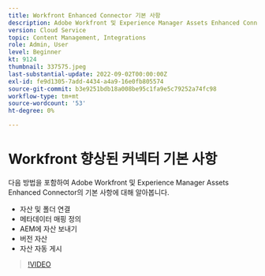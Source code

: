 ```yaml
---
title: Workfront Enhanced Connector 기본 사항
description: Adobe Workfront 및 Experience Manager Assets Enhanced Connector의 기본 사항에 대해 알아봅니다.
version: Cloud Service
topic: Content Management, Integrations
role: Admin, User
level: Beginner
kt: 9124
thumbnail: 337575.jpeg
last-substantial-update: 2022-09-02T00:00:00Z
exl-id: fe9d1305-7add-4434-a4a9-16e0fb805574
source-git-commit: b3e9251bdb18a008be95c1fa9e5c79252a74fc98
workflow-type: tm+mt
source-wordcount: '53'
ht-degree: 0%

---
```


# Workfront 향상된 커넥터 기본 사항

다음 방법을 포함하여 Adobe Workfront 및 Experience Manager Assets Enhanced Connector의 기본 사항에 대해 알아봅니다.

+ 자산 및 폴더 연결
+ 메타데이터 매핑 정의
+ AEM에 자산 보내기
+ 버전 자산
+ 자산 자동 게시

>[!VIDEO](https://video.tv.adobe.com/v/337575?quality=12&learn=on)
